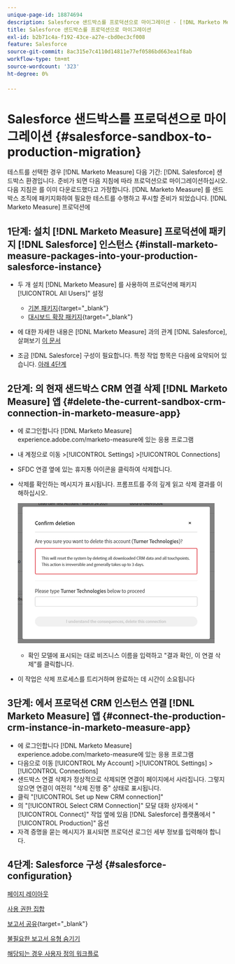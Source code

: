 ```yaml
---
unique-page-id: 18874694
description: Salesforce 샌드박스를 프로덕션으로 마이그레이션 - [!DNL Marketo Measure] - 제품 설명서
title: Salesforce 샌드박스를 프로덕션으로 마이그레이션
exl-id: b2b71c4a-f192-43ce-a27e-cbd0ec3cf008
feature: Salesforce
source-git-commit: 8ac315e7c4110d14811e77ef0586bd663ea1f8ab
workflow-type: tm+mt
source-wordcount: '323'
ht-degree: 0%

---
```


# Salesforce 샌드박스를 프로덕션으로 마이그레이션 {#salesforce-sandbox-to-production-migration}

테스트를 선택한 경우 [!DNL Marketo Measure] 다음 기간: [!DNL Salesforce] 샌드박스 환경입니다. 준비가 되면 다음 지침에 따라 프로덕션으로 마이그레이션하십시오. 다음 지침은 를 이미 다운로드했다고 가정합니다. [!DNL Marketo Measure] 를 샌드박스 조직에 패키지화하여 필요한 테스트를 수행하고 푸시할 준비가 되었습니다. [!DNL Marketo Measure] 프로덕션에

## 1단계: 설치 [!DNL Marketo Measure] 프로덕션에 패키지 [!DNL Salesforce] 인스턴스 {#install-marketo-measure-packages-into-your-production-salesforce-instance}

* 두 개 설치 [!DNL Marketo Measure] 를 사용하여 프로덕션에 패키지[!UICONTROL All Users]&quot; 설정

   * [기본 패키지](https://appexchange.salesforce.com/appxListingDetail?listingId=a0N3000000B3KLuEAN){target="_blank"}
   * [대시보드 확장 패키지](https://login.salesforce.com/packaging/installPackage.apexp?p0=04t610000001jI6){target="_blank"}

* 에 대한 자세한 내용은 [!DNL Marketo Measure] 과의 관계 [!DNL Salesforce], 살펴보기 [이 문서](/help/configuration-and-setup/marketo-measure-and-salesforce/how-marketo-measure-and-salesforce-interact.md)
* 조금 [!DNL Salesforce] 구성이 필요합니다. 특정 작업 항목은 다음에 요약되어 있습니다. [아래 4단계](#salesforce-configuration)

## 2단계: 의 현재 샌드박스 CRM 연결 삭제 [!DNL Marketo Measure] 앱 {#delete-the-current-sandbox-crm-connection-in-marketo-measure-app}

* 에 로그인합니다 [!DNL Marketo Measure] experience.adobe.com/marketo-measure에 있는 응용 프로그램
* 내 계정으로 이동 >[!UICONTROL Settings] >[!UICONTROL Connections]
* SFDC 연결 옆에 있는 휴지통 아이콘을 클릭하여 삭제합니다.
* 삭제를 확인하는 메시지가 표시됩니다. 프롬프트를 주의 깊게 읽고 삭제 결과를 이해하십시오.

  ![](assets/salesforce-sandbox-to-production-migration-1.png)

   * 확인 모델에 표시되는 대로 비즈니스 이름을 입력하고 &quot;결과 확인, 이 연결 삭제&quot;를 클릭합니다.
* 이 작업은 삭제 프로세스를 트리거하며 완료하는 데 시간이 소요됩니다

## 3단계: 에서 프로덕션 CRM 인스턴스 연결 [!DNL Marketo Measure] 앱 {#connect-the-production-crm-instance-in-marketo-measure-app}

* 에 로그인합니다 [!DNL Marketo Measure] experience.adobe.com/marketo-measure에 있는 응용 프로그램
* 다음으로 이동 [!UICONTROL My Account] >[!UICONTROL Settings] > [!UICONTROL Connections]
* 샌드박스 연결 삭제가 정상적으로 삭제되면 연결이 페이지에서 사라집니다. 그렇지 않으면 연결이 여전히 &quot;삭제 진행 중&quot; 상태로 표시됩니다.
* 클릭 &quot;[!UICONTROL Set up New CRM connection]&quot;
* 의 &quot;[!UICONTROL Select CRM Connection]&quot; 모달 대화 상자에서 &quot;[!UICONTROL Connect]&quot; 작업 옆에 있음 [!DNL Salesforce] 플랫폼에서 &quot;[!UICONTROL Production]&quot; 옵션
* 자격 증명을 묻는 메시지가 표시되면 프로덕션 로그인 세부 정보를 입력해야 합니다.

## 4단계: Salesforce 구성 {#salesforce-configuration}

[페이지 레이아웃](/help/configuration-and-setup/marketo-measure-and-salesforce/page-layout-instructions.md)

[사용 권한 집합](/help/configuration-and-setup/marketo-measure-and-salesforce/marketo-measure-permission-sets.md)

[보고서 공유](https://help.salesforce.com/articleView?id=analytics_share_folder.htm&amp;type=0){target="_blank"}

[불필요한 보고서 유형 숨기기](/help/configuration-and-setup/marketo-measure-and-salesforce/hiding-unnecessary-report-types.md)

[해당되는 경우 사용자 정의 워크플로](/help/advanced-marketo-measure-features/custom-revenue-amount/using-a-custom-revenue-amount-field.md)
